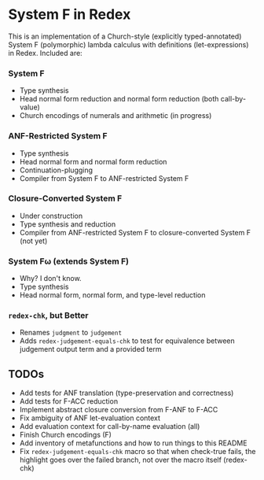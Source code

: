 # System F in Redex

This is an implementation of a Church-style (explicitly typed-annotated) System F (polymorphic) lambda calculus with definitions (let-expressions) in Redex. Included are:

### System F
* Type synthesis
* Head normal form reduction and normal form reduction (both call-by-value)
* Church encodings of numerals and arithmetic (in progress)

### ANF-Restricted System F
* Type synthesis
* Head normal form and normal form reduction
* Continuation-plugging
* Compiler from System F to ANF-restricted System F

### Closure-Converted System F
* Under construction
* Type synthesis and reduction
* Compiler from ANF-restricted System F to closure-converted System F (not yet)

### System Fω (extends System F)
* Why? I don't know.
* Type synthesis
* Head normal form, normal form, and type-level reduction

### `redex-chk`, but Better
* Renames `judgment` to `judgement`
* Adds `redex-judgement-equals-chk` to test for equivalence between judgement output term and a provided term

## TODOs
* Add tests for ANF translation (type-preservation and correctness)
* Add tests for F-ACC reduction
* Implement abstract closure conversion from F-ANF to F-ACC
* Fix ambiguity of ANF let-evaluation context
* Add evaluation context for call-by-name evaluation (all)
* Finish Church encodings (F)
* Add inventory of metafunctions and how to run things to this README
* Fix `redex-judgement-equals-chk` macro so that when check-true fails, the highlight goes over the failed branch, not over the macro itself (redex-chk)
